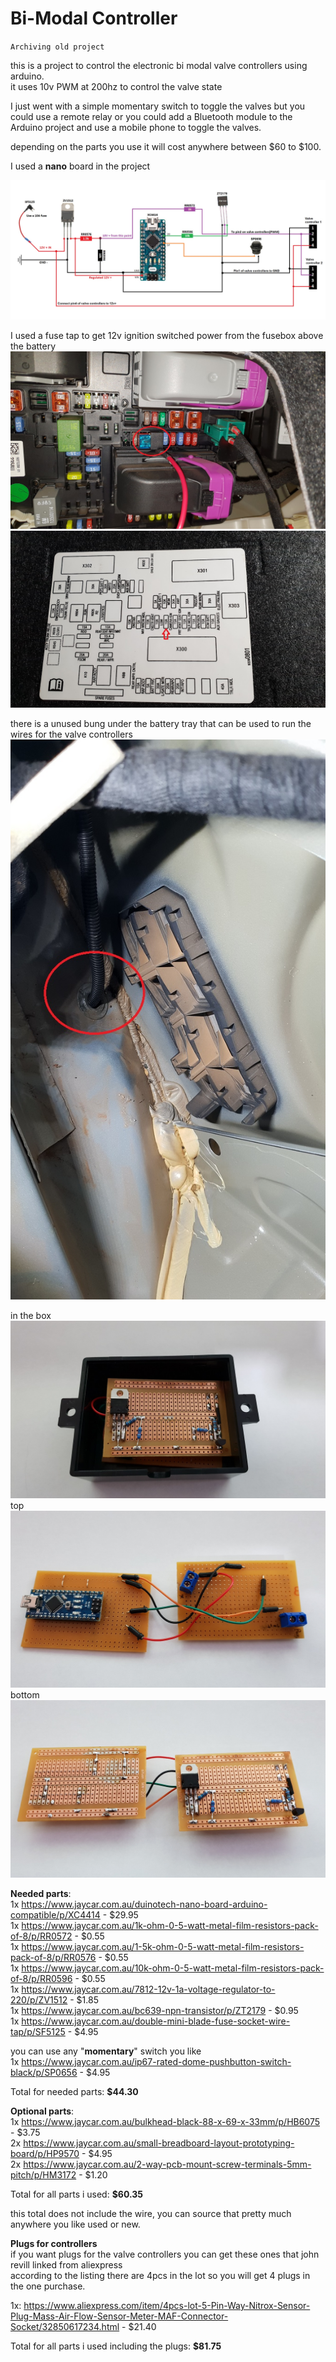 # Bi-Modal Controller

`Archiving old project`

this is a project to control the electronic bi modal valve controllers using arduino.<br>
it uses 10v PWM at 200hz to control the valve state<br>

I just went with a simple momentary switch to toggle the valves but you could use a remote relay or you could add a Bluetooth module to the Arduino project and use a mobile phone to toggle the valves.<br>

depending on the parts you use it will cost anywhere between $60 to $100.<br>

I used a <b>nano</b> board in the project<br>

<img src=https://github.com/stooged/Bi-Modal-Controller/blob/main/Pictures/schematic.jpg><br>


I used a fuse tap to get 12v ignition switched power from the fusebox above the battery<br>
<img src=https://github.com/stooged/Bi-Modal-Controller/blob/main/Pictures/fuse_tap.jpg><br>
<img src=https://github.com/stooged/Bi-Modal-Controller/blob/main/Pictures/fuse_diag.jpg><br>

there is a unused bung under the battery tray that can be used to run the wires for the valve controllers<br>
<img src=https://github.com/stooged/Bi-Modal-Controller/blob/main/Pictures/bung_under_battery.jpg><br>

in the box<br>
<img src=https://github.com/stooged/Bi-Modal-Controller/blob/main/Pictures/my_build_in_box.jpg><br>
top<br>
<img src=https://github.com/stooged/Bi-Modal-Controller/blob/main/Pictures/my_build_top.jpg><br>
bottom<br>
<img src=https://github.com/stooged/Bi-Modal-Controller/blob/main/Pictures/my_build_bottom.jpg><br>




<b>Needed parts</b>:<br>
1x <a href=https://www.jaycar.com.au/duinotech-nano-board-arduino-compatible/p/XC4414>https://www.jaycar.com.au/duinotech-nano-board-arduino-compatible/p/XC4414</a>  -  $29.95<br>
1x <a href=https://www.jaycar.com.au/1k-ohm-0-5-watt-metal-film-resistors-pack-of-8/p/RR0572>https://www.jaycar.com.au/1k-ohm-0-5-watt-metal-film-resistors-pack-of-8/p/RR0572</a>  -  $0.55<br>
1x <a href=https://www.jaycar.com.au/1-5k-ohm-0-5-watt-metal-film-resistors-pack-of-8/p/RR0576>https://www.jaycar.com.au/1-5k-ohm-0-5-watt-metal-film-resistors-pack-of-8/p/RR0576</a>  -  $0.55<br>
1x <a href=https://www.jaycar.com.au/10k-ohm-0-5-watt-metal-film-resistors-pack-of-8/p/RR0596>https://www.jaycar.com.au/10k-ohm-0-5-watt-metal-film-resistors-pack-of-8/p/RR0596</a>  -  $0.55<br>
1x <a href=https://www.jaycar.com.au/7812-12v-1a-voltage-regulator-to-220/p/ZV1512>https://www.jaycar.com.au/7812-12v-1a-voltage-regulator-to-220/p/ZV1512</a>  -  $1.85<br>
1x <a href=https://www.jaycar.com.au/bc639-npn-transistor/p/ZT2179>https://www.jaycar.com.au/bc639-npn-transistor/p/ZT2179</a>  -  $0.95<br>
1x <a href=https://www.jaycar.com.au/double-mini-blade-fuse-socket-wire-tap/p/SF5125>https://www.jaycar.com.au/double-mini-blade-fuse-socket-wire-tap/p/SF5125</a>  -  $4.95<br>

you can use any "<b>momentary</b>" switch you like<br>
1x <a href=https://www.jaycar.com.au/ip67-rated-dome-pushbutton-switch-black/p/SP0656>https://www.jaycar.com.au/ip67-rated-dome-pushbutton-switch-black/p/SP0656</a>  -  $4.95<br>

Total for needed parts: <b>$44.30<br>


Optional parts</b>:<br>
1x <a href=https://www.jaycar.com.au/bulkhead-black-88-x-69-x-33mm/p/HB6075>https://www.jaycar.com.au/bulkhead-black-88-x-69-x-33mm/p/HB6075</a>  -  $3.75<br>
2x <a href=https://www.jaycar.com.au/small-breadboard-layout-prototyping-board/p/HP9570>https://www.jaycar.com.au/small-breadboard-layout-prototyping-board/p/HP9570</a>  -  $4.95<br>
2x <a href=https://www.jaycar.com.au/2-way-pcb-mount-screw-terminals-5mm-pitch/p/HM3172>https://www.jaycar.com.au/2-way-pcb-mount-screw-terminals-5mm-pitch/p/HM3172</a>  -  $1.20<br>

Total for all parts i used: <b>$60.35</b><br>

this total does not include the wire, you can source that pretty much anywhere you like used or new.


<b>Plugs for controllers</b><br>
if you want plugs for the valve controllers you can get these ones that john revill linked from aliexpress<br>
according to the listing there are 4pcs in the lot so you will get 4 plugs in the one purchase.<br>

1x: <a href=https://www.aliexpress.com/item/4pcs-lot-5-Pin-Way-Nitrox-Sensor-Plug-Mass-Air-Flow-Sensor-Meter-MAF-Connector-Socket/32850617234.html>https://www.aliexpress.com/item/4pcs-lot-5-Pin-Way-Nitrox-Sensor-Plug-Mass-Air-Flow-Sensor-Meter-MAF-Connector-Socket/32850617234.html</a>  -  $21.40<br>


Total for all parts i used including the plugs: <b>$81.75</b><br>

